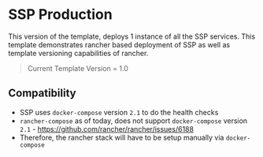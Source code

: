 # SSP Production

This version of the template, deploys 1 instance of all the SSP services. This template demonstrates rancher based deployment of SSP as well as template versioning capabilities of rancher.

> Current Template Version = 1.0

## Compatibility
* SSP uses `docker-compose` version `2.1` to do the health checks 
* `rancher-compose` as of today, does not support `docker-compose` version `2.1` - https://github.com/rancher/rancher/issues/6188
* Therefore, the rancher stack will have to be setup manually via `docker-compose`